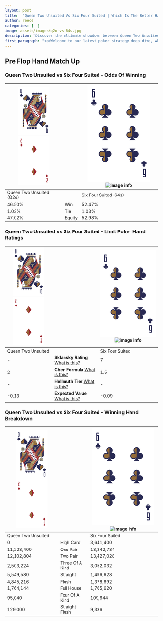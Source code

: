 ```yaml
---
layout: post
title:  "Queen Two Unsuited Vs Six Four Suited | Which Is The Better Hand In Poker? A Complete Guide"
author: reece
categories: [  ]
image: assets/images/q2o-vs-64s.jpg
description: "Discover the ultimate showdown between Queen Two Unsuited and Six Four Suited in poker! Uncover the odds, strategies, and scenarios where one hand triumphs over the other. Get ready to up your poker game with this thrilling analysis."
first_paragraph: "<p>Welcome to our latest poker strategy deep dive, where we're pitting two distinct hands against each other in a high-stakes showdown: Queen Two Unsuited vs Six Four Suited.</p><p>In the dynamic world of poker, every decision counts, and knowing which hand holds the upper hand is key to your success at the table.</p><p>In this article, we'll dissect these two hands, explore the scenarios where one dominates the other, and equip you with the knowledge to make strategic choices that can tip the odds in your favor.</p><p>Get ready to unravel the intriguing dynamics of these poker hands and elevate your game to new heights.</p>"
---
```




[comment]: # (sp0)

## Pre Flop Hand Match Up

<div class="table hand-ratings" markdown="1"> 



### Queen Two Unsuited vs Six Four Suited - Odds Of Winning


    
| ![image info](assets/images/hand1/Q.png) ![image info](assets/images/hand1/2o.png) |  | ![image info](assets/images/hand2/6.png) ![image info](assets/images/hand2/4s.png) |
| -------- | -------- | -------- |
| Queen Two Unsuited (Q2o) |  | Six Four Suited (64s) |
| 46.50% | Win | 52.47% |
| 1.03% | Tie | 1.03% |
| 47.02% | Equity | 52.98% |




[comment]: # (sp1)



### Queen Two Unsuited vs Six Four Suited - Limit Poker Hand Ratings


    
| ![image info](assets/images/hand1/Q.png) ![image info](assets/images/hand1/2o.png) |  | ![image info](assets/images/hand2/6.png) ![image info](assets/images/hand2/4s.png) |
| -------- | -------- | -------- |
| Queen Two Unsuited |  | Six Four Suited |
| - | **Sklansky Rating** [What is this?](/sklansky-rating-explained) | 7 |
| 2 | **Chen Formula** [What is this?](/chen-formula-explained) | 1.5 |
| - | **Hellmuth Tier** [What is this?](/Hellmuth-tier-explained) | - |
| -0.13 | **Expected Value** [What is this?](/expected-value-explained) | -0.09 |




[comment]: # (sp2)



### Queen Two Unsuited vs Six Four Suited - Winning Hand Breakdown


    
| ![image info](assets/images/hand1/Q.png) ![image info](assets/images/hand1/2o.png) |  | ![image info](assets/images/hand2/6.png) ![image info](assets/images/hand2/4s.png) |
| -------- | -------- | -------- |
| Queen Two Unsuited |  | Six Four Suited |
| 0 | High Card | 3,641,400 |
| 11,228,400 | One Pair | 18,242,784 |
| 12,102,804 | Two Pair | 13,427,028 |
| 2,503,224 | Three Of A Kind | 3,052,032 |
| 5,549,580 | Straight | 1,496,628 |
| 4,845,216 | Flush | 1,378,692 |
| 1,764,144 | Full House | 1,765,620 |
| 95,040 | Four Of A Kind | 109,644 |
| 129,000 | Straight Flush | 9,336 |




[comment]: # (sp3)



</div>

[comment]: # (sp4)



[comment]: # (sp5)

